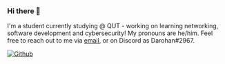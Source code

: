 ### Hi there 👋

I'm a student currently studying @ QUT - working on learning networking, software development and cybersecurity! My pronouns are he/him. Feel free to reach out to me via [email](mailto://benjamin.dundon@proton.me), or on Discord as Darohan#2967.  

[![Github](https://img.shields.io/github/followers/BenDundon?label=Follow&style=social)](https://github.com/BenDundon)  

